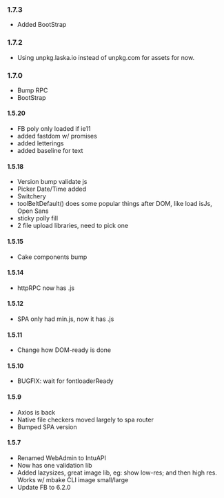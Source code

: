### 1.7.3
- Added BootStrap

### 1.7.2
- Using unpkg.laska.io instead of unpkg.com for assets for now. 

### 1.7.0
- Bump RPC
- BootStrap

#### 1.5.20
- FB poly only loaded if ie11
- added fastdom w/ promises
- added letterings
- added baseline for text

#### 1.5.18
- Version bump validate js
- Picker Date/Time added
- Switchery
- toolBeltDefault() does some popular things after DOM, like load isJs, Open Sans
- sticky polly fill
- 2 file upload libraries, need to pick one

#### 1.5.15
- Cake components bump

#### 1.5.14
- httpRPC now has .js

#### 1.5.12
- SPA only had min.js, now it has .js

#### 1.5.11
- Change how DOM-ready is done

#### 1.5.10
- BUGFIX: wait for fontloaderReady

#### 1.5.9
- Axios is back
- Native file checkers moved largely to spa router
- Bumped SPA version

#### 1.5.7
- Renamed WebAdmin to IntuAPI
- Now has one validation lib
- Added lazysizes, great image lib, eg: show low-res; and then high res. Works w/ mbake CLI image small/large
- Update FB to 6.2.0